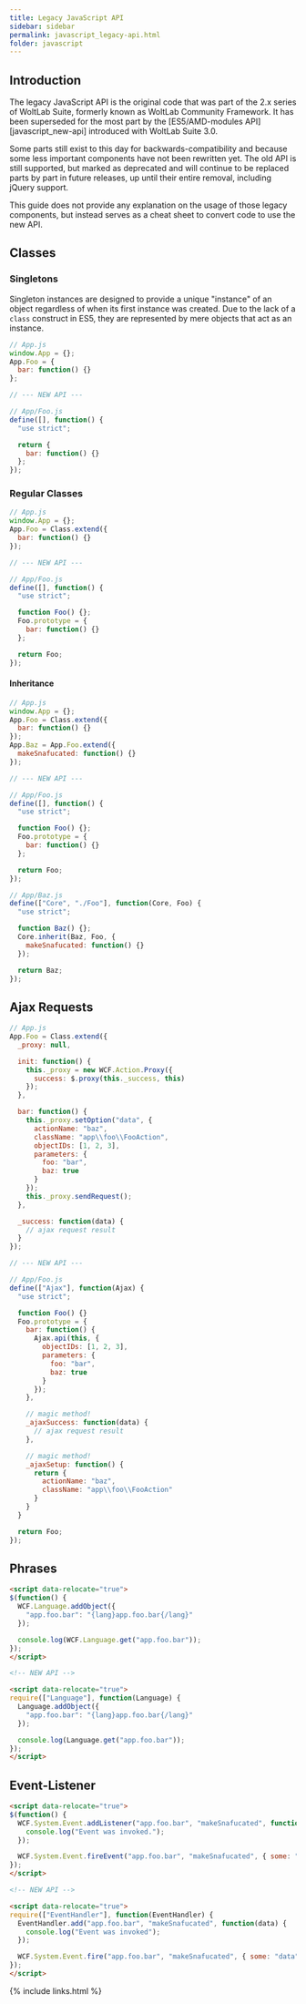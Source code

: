 ```yaml
---
title: Legacy JavaScript API
sidebar: sidebar
permalink: javascript_legacy-api.html
folder: javascript
---
```


## Introduction

The legacy JavaScript API is the original code that was part of the 2.x series
of WoltLab Suite, formerly known as WoltLab Community Framework. It has been
superseded for the most part by the [ES5/AMD-modules API][javascript_new-api]
introduced with WoltLab Suite 3.0.

Some parts still exist to this day for backwards-compatibility and because some
less important components have not been rewritten yet. The old API is still
supported, but marked as deprecated and will continue to be replaced parts by
part in future releases, up until their entire removal, including jQuery support.

This guide does not provide any explanation on the usage of those legacy components,
but instead serves as a cheat sheet to convert code to use the new API.

## Classes

### Singletons

Singleton instances are designed to provide a unique "instance" of an object
regardless of when its first instance was created. Due to the lack of a `class`
construct in ES5, they are represented by mere objects that act as an instance.

```js
// App.js
window.App = {};
App.Foo = {
  bar: function() {}
};

// --- NEW API ---

// App/Foo.js
define([], function() {
  "use strict";

  return {
    bar: function() {}
  };
});
```

### Regular Classes

```js
// App.js
window.App = {};
App.Foo = Class.extend({
  bar: function() {}
});

// --- NEW API ---

// App/Foo.js
define([], function() {
  "use strict";

  function Foo() {};
  Foo.prototype = {
    bar: function() {}
  };

  return Foo;
});
```

#### Inheritance

```js
// App.js
window.App = {};
App.Foo = Class.extend({
  bar: function() {}
});
App.Baz = App.Foo.extend({
  makeSnafucated: function() {}
});

// --- NEW API ---

// App/Foo.js
define([], function() {
  "use strict";

  function Foo() {};
  Foo.prototype = {
    bar: function() {}
  };

  return Foo;
});

// App/Baz.js
define(["Core", "./Foo"], function(Core, Foo) {
  "use strict";

  function Baz() {};
  Core.inherit(Baz, Foo, {
    makeSnafucated: function() {}
  });

  return Baz;
});
```

## Ajax Requests

```js
// App.js
App.Foo = Class.extend({
  _proxy: null,

  init: function() {
    this._proxy = new WCF.Action.Proxy({
      success: $.proxy(this._success, this)
    });
  },

  bar: function() {
    this._proxy.setOption("data", {
      actionName: "baz",
      className: "app\\foo\\FooAction",
      objectIDs: [1, 2, 3],
      parameters: {
        foo: "bar",
        baz: true
      }
    });
    this._proxy.sendRequest();
  },

  _success: function(data) {
    // ajax request result
  }
});

// --- NEW API ---

// App/Foo.js
define(["Ajax"], function(Ajax) {
  "use strict";

  function Foo() {}
  Foo.prototype = {
    bar: function() {
      Ajax.api(this, {
        objectIDs: [1, 2, 3],
        parameters: {
          foo: "bar",
          baz: true
        }
      });
    },

    // magic method!
    _ajaxSuccess: function(data) {
      // ajax request result
    },

    // magic method!
    _ajaxSetup: function() {
      return {
        actionName: "baz",
        className: "app\\foo\\FooAction"
      }
    }
  }

  return Foo;
});
```

## Phrases

```html
<script data-relocate="true">
$(function() {
  WCF.Language.addObject({
    "app.foo.bar": "{lang}app.foo.bar{/lang}"
  });

  console.log(WCF.Language.get("app.foo.bar"));
});
</script>

<!-- NEW API -->

<script data-relocate="true">
require(["Language"], function(Language) {
  Language.addObject({
    "app.foo.bar": "{lang}app.foo.bar{/lang}"
  });

  console.log(Language.get("app.foo.bar"));
});
</script>
```

## Event-Listener

```html
<script data-relocate="true">
$(function() {
  WCF.System.Event.addListener("app.foo.bar", "makeSnafucated", function(data) {
    console.log("Event was invoked.");
  });

  WCF.System.Event.fireEvent("app.foo.bar", "makeSnafucated", { some: "data" });
});
</script>

<!-- NEW API -->

<script data-relocate="true">
require(["EventHandler"], function(EventHandler) {
  EventHandler.add("app.foo.bar", "makeSnafucated", function(data) {
    console.log("Event was invoked");
  });

  WCF.System.Event.fire("app.foo.bar", "makeSnafucated", { some: "data" });
});
</script>
```

{% include links.html %}
